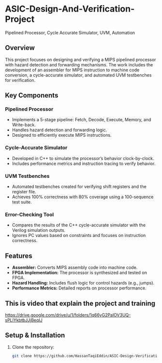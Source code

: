 # ASIC-Design-And-Verification-Project
Pipelined Processor, Cycle Accurate Simulator, UVM, Automation


## Overview
This project focuses on designing and verifying a MIPS pipelined processor with hazard detection and forwarding mechanisms. The work includes the development of an assembler for MIPS instruction to machine code conversion, a cycle-accurate simulator, and automated UVM testbenches for verification.

## Key Components

### Pipelined Processor
- Implements a 5-stage pipeline: Fetch, Decode, Execute, Memory, and Write-back.
- Handles hazard detection and forwarding logic.
- Designed to efficiently execute MIPS instructions.

### Cycle-Accurate Simulator
- Developed in C++ to simulate the processor’s behavior clock-by-clock.
- Includes performance metrics and instruction tracing to verify behavior.

### UVM Testbenches
- Automated testbenches created for verifying shift registers and the register file.
- Achieves 100% correctness with 80% coverage using a 100-sequence test suite.

### Error-Checking Tool
- Compares the results of the C++ cycle-accurate simulator with the Verilog simulation outputs.
- Ignores PC values based on constraints and focuses on instruction correctness.

## Features
- **Assembler:** Converts MIPS assembly code into machine code.
- **FPGA Implementation:** The processor is synthesized and tested on FPGA.
- **Hazard Handling:** Includes flush logic for control hazards (e.g., jumps).
- **Performance Metrics:** Detailed reports on processor performance.

## This is video that explain the project and training
https://drive.google.com/drive/u/1/folders/1q66yG2PalOV3UQ-sPLlYkbtbJJjBeqIJ



## Setup & Installation
1. Clone the repository:
   ```bash
   git clone https://github.com/HassanTaqiEddin/ASIC-Design-Verification-Project

